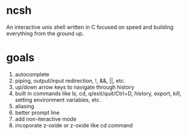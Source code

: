 # ncsh
An interactive unix shell written in C focused on speed and building everything from the ground up.

# goals
1. autocomplete
2. piping, output/input redirection, !, &&, ||, etc.
3. up/down arrow keys to navigate through history
4. built in commands like ls, cd, q/exit/quit/Ctrl+D, history, export, kill, setting environment variables, etc.
5. aliasing
6. better prompt line
7. add non-iteractive mode
8. incoporate z-oxide or z-oxide like cd command
